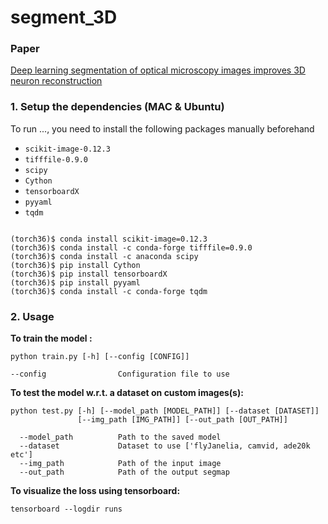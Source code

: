 # segment_3D

### Paper
[Deep learning segmentation of optical microscopy images improves 3D neuron reconstruction](https://drive.google.com/open?id=1jWykhjOMP_WqxO5i4IBBEHorPztfCqfv)

### 1. Setup the dependencies (MAC & Ubuntu)
To run ..., you need to install the following packages manually beforehand


* `scikit-image-0.12.3`
* `tifffile-0.9.0`
* `scipy`
* `Cython`
* `tensorboardX`
* `pyyaml`
* `tqdm`
```

(torch36)$ conda install scikit-image=0.12.3
(torch36)$ conda install -c conda-forge tifffile=0.9.0
(torch36)$ conda install -c anaconda scipy
(torch36)$ pip install Cython
(torch36)$ pip install tensorboardX
(torch36)$ pip install pyyaml
(torch36)$ conda install -c conda-forge tqdm

```

### 2. Usage

**To train the model :**

```
python train.py [-h] [--config [CONFIG]] 

--config                Configuration file to use
```


**To test the model w.r.t. a dataset on custom images(s):**

```
python test.py [-h] [--model_path [MODEL_PATH]] [--dataset [DATASET]]
               [--img_path [IMG_PATH]] [--out_path [OUT_PATH]]
 
  --model_path          Path to the saved model
  --dataset             Dataset to use ['flyJanelia, camvid, ade20k etc']
  --img_path            Path of the input image
  --out_path            Path of the output segmap
```


**To visualize the loss using tensorboard:**
```
tensorboard --logdir runs
```

